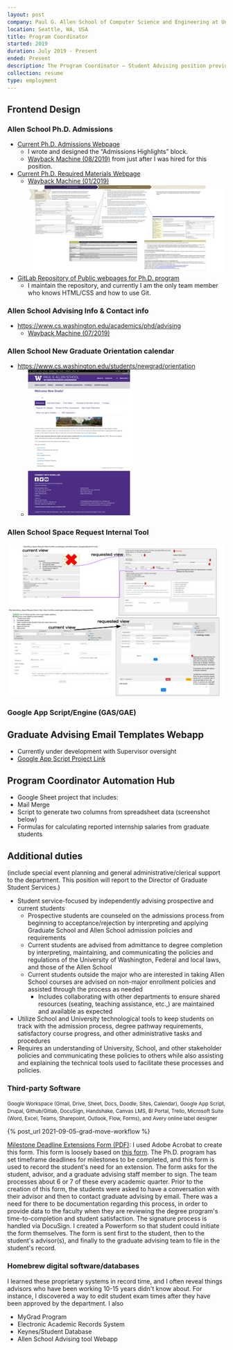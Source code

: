 ```yaml
---
layout: post
company: Paul G. Allen School of Computer Science and Engineering at University of Washington
location: Seattle, WA, USA
title: Program Coordinator
started: 2019
duration: July 2019 - Present
ended: Present
description: The Program Coordinator – Student Advising position provides general coordination and reception duties for the Allen School Graduate Advising Team.
collection: resume
type: employment
---
```


## Frontend Design
### Allen School Ph.D. Admissions
- [Current Ph.D. Admissions Webpage](https://www.cs.washington.edu/academics/phd/admissions)
  - I wrote and designed the “Admissions Highlights” block.
  - [Wayback Machine (08/2019)](https://web.archive.org/web/20190826223420/www.cs.washington.edu/academics/phd/admissions) from just after I was hired for this position.
- [Current Ph.D. Required Materials Webpage](https://www.cs.washington.edu/academics/phd/admissions/required-materials)
  - [Wayback Machine (01/2019)](https://web.archive.org/web/20190107083907/https:/www.cs.washington.edu/academics/phd/admissions/required-materials)
![Google Drawing of Graduate Program Admissions Process](/assets/images/admissions-mockup.svg)
- [GitLab Repository of Public webpages for Ph.D. program](https://gitlab.cs.washington.edu/ellean/phd-public)
  - I maintain the repository, and currently I am the only team member who knows HTML/CSS and how to use Git.
### Allen School Advising Info & Contact info
- https://www.cs.washington.edu/academics/phd/advising
  - [Wayback Machine (07/2019)](https://web.archive.org/web/20190702080054/https:/www.cs.washington.edu/academics/phd/advising)
### Allen School New Graduate Orientation calendar
- https://www.cs.washington.edu/students/newgrad/orientation
  - ![Wayback Machine didn’t crawl this site](/assets/images/orig-orientation.png)
### Allen School Space Request Internal Tool
![Google Drawing of Space Request Internal Tool Updates](/assets/images/space-request.svg)

### Google App Script/Engine (GAS/GAE)
## Graduate Advising Email Templates Webapp
- Currently under development with Supervisor oversight
- [Google App Script Project Link](https://script.google.com/d/1rP2x-6Y90S4CE0Vr7EgWua3p5i-bwGeLgv96hszF-p7rVfDxdJcjmF-F/edit?usp=sharing)

## Program Coordinator Automation Hub
-	Google Sheet project that includes:
  - Mail Merge
  -	Script to generate two columns from spreadsheet data (screenshot below)
  -	Formulas for calculating reported internship salaries from graduate students

## Additional duties
(include special event planning and general administrative/clerical support to the department. This position will report to the Director of Graduate Student Services.)

- Student service-focused by independently advising prospective and current students
  - Prospective students are counseled on the admissions process from beginning to acceptance/rejection by interpreting and applying Graduate School and Allen School admission policies and requirements
  - Current students are advised from admittance to degree completion by interpreting, maintaining, and communicating the policies and regulations of the University of Washington, Federal and local laws, and those of the Allen School
  - Current students outside the major who are interested in taking Allen School courses are advised on non-major enrollment policies and assisted through the process as needed
      - Includes collaborating with other departments to ensure shared resources (seating, teaching assistance, etc.,) are maintained and available as expected
- Utilize School and University technological tools to keep students on track with the admission process, degree pathway requirements, satisfactory course progress, and other administrative tasks and procedures
- Requires an understanding of University, School, and other stakeholder policies and communicating these policies to others while also assisting and explaining the technical tools used to facilitate these processes and policies.

### Third-party Software
<small>Google Workspace (Gmail, Drive, Sheet, Docs, Doodle, Sites, Calendar), Google App Script, Drupal, Github/Gitlab, DocuSign, Handshake, Canvas LMS, BI Portal, Trello, Microsoft Suite (Word, Excel, Teams, Sharepoint, Outlook, Flow, Forms), and Avery online label designer</small>

{% post_url 2021-09-05-grad-move-workflow %}

[Milestone Deadline Extensions Form (PDF)]("assets/samples/exam-deadline-extension-petition.pdf"): I used Adobe Acrobat to create this form. This form is loosely based on [this form](). The Ph.D. program has set timeframe deadlines for milestones to be completed, and this form is used to record the student's need for an extension. The form asks for the student, advisor, and a graduate advising staff member to sign. The team processes about 6 or 7 of these every academic quarter. Prior to the creation of this form, the students were asked to have a conversation with their advisor and then to contact graduate advising by email. There was a need for there to be documentation regarding this process, in order to provide data to the faculty when they are reviewing the degree program's time-to-completion and student satisfaction. The signature process is handled via DocuSign. I created a Powerform so that student could initiate the form themselves. The form is sent first to the student, then to the student's advisor(s), and finally to the graduate advising team to file in the student's record.

### Homebrew digital software/databases
I learned these proprietary systems in record time, and I often reveal things advisors who have been working 10-15 years didn't know about. For instance, I discovered a way to edit student exam times after they have been approved by the department. I also
- MyGrad Program
- Electronic Academic Records System
- Keynes/Student Database
- Allen School Advising tool Webapp
